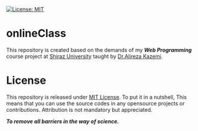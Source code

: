 [![License: MIT](https://img.shields.io/badge/License-MIT-yellow.svg)](https://opensource.org/licenses/MIT)

# onlineClass
This repository is created based on the demands of my ___Web Programming___ course project at [Shiraz University](http://www2.shirazu.ac.ir/en/node/1510) taught by [Dr.Alireza Kazemi](https://scholar.google.com/citations?user=kYBHUe8AAAAJ&hl=en).




# License
This repository is released under [MIT License](https://opensource.org/licenses/MIT). To put it in a nutshell, This means that you can use the source codes in any opensource projects or contributions. Attribution is not mandatory but appreciated.

***To remove all barriers in the way of science.***
